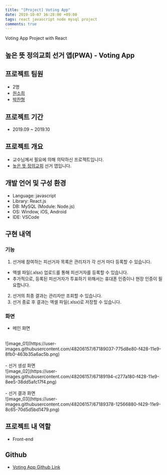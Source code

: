 ```yaml
---
title: "[Project] Voting App"
date: 2019-10-07 16:28:00 +09:00
tags: react javascript node mysql project
comments: true
---
```


Voting App Project with React

## 높은 뜻 정의교회 선거 앱(PWA) - Voting App

## 프로젝트 팀원
- 2명
- [원소희](https://github.com.infiduk)
- [박찬형](https://github.com/ch-4ml)

## 프로젝트 기간
- 2019.09 ~ 2019.10

## 프로젝트 개요
- 교수님께서 필요에 의해 의탁하신 프로젝트입니다.
- [높은 뜻 정의교회](http://www.jeongeui.com/) 선거 앱입니다.

## 개발 언어 및 구성 환경
- Language: javascript
- Library: React.js
- DB: MySQL (Module: Node.js)
- OS: Window, iOS, Android
- IDE: VSCode

## 구현 내역

### 기능
1. 선거에 참여하는 피선거자 목록은 관리자가 각 선거 마다 등록할 수 있습니다.
  - 엑셀 파일(.xlsx) 업로드를 통해 피선거자를 등록할 수 있습니다.
  - 추가적으로, 등록된 피선거자가 투표하기 위해서는 휴대폰 인증이나 현장 인증이 필요합니다.
2. 선거의 최종 결과는 관리자만 조회할 수 있습니다.
3. 선거 종료 후 결과는 엑셀 파일(.xlsx)로 저장할 수 있습니다.

### 화면
- 메인 화면
<br />
![image_01](https://user-images.githubusercontent.com/48206157/67189037-775d8e80-f428-11e9-8fb0-463b35a6ac5b.png)
<br />
<br />
- 선거 생성 화면
<br />
![image_02](https://user-images.githubusercontent.com/48206157/67189194-c277a180-f428-11e9-8ee5-38dd5afc17f4.png)
<br />
<br />
- 선거 결과 화면
<br />
![image_03](https://user-images.githubusercontent.com/48206157/67189378-12566880-f429-11e9-8c65-70d5d5bd1479.png)

## 프로젝트 내 역할
- Front-end

## Github
- [Voting App Github Link](https://github.com/infiduk/voting-app)